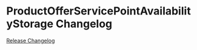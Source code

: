 # ProductOfferServicePointAvailabilityStorage Changelog

[Release Changelog](https://github.com/spryker/product-offer-service-point-availability-storage/releases)
